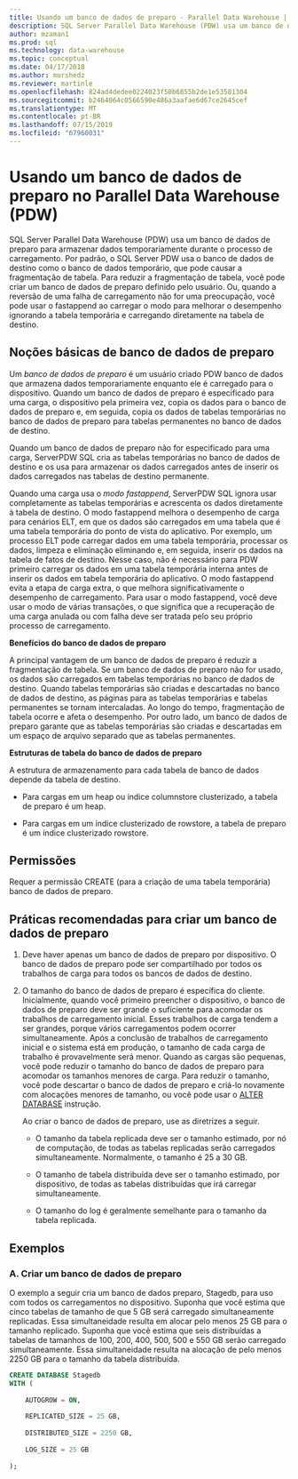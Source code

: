 ```yaml
---
title: Usando um banco de dados de preparo - Parallel Data Warehouse | Microsoft Docs
description: SQL Server Parallel Data Warehouse (PDW) usa um banco de dados de preparo para armazenar dados temporariamente durante o processo de carregamento.
author: mzaman1
ms.prod: sql
ms.technology: data-warehouse
ms.topic: conceptual
ms.date: 04/17/2018
ms.author: murshedz
ms.reviewer: martinle
ms.openlocfilehash: 824ad4dedee0224023f50b6855b2de1e53581304
ms.sourcegitcommit: b2464064c0566590e486a3aafae6d67ce2645cef
ms.translationtype: MT
ms.contentlocale: pt-BR
ms.lasthandoff: 07/15/2019
ms.locfileid: "67960031"
---
```

# <a name="using-a-staging-database-in-parallel-data-warehouse-pdw"></a>Usando um banco de dados de preparo no Parallel Data Warehouse (PDW)
SQL Server Parallel Data Warehouse (PDW) usa um banco de dados de preparo para armazenar dados temporariamente durante o processo de carregamento. Por padrão, o SQL Server PDW usa o banco de dados de destino como o banco de dados temporário, que pode causar a fragmentação de tabela. Para reduzir a fragmentação de tabela, você pode criar um banco de dados de preparo definido pelo usuário. Ou, quando a reversão de uma falha de carregamento não for uma preocupação, você pode usar o fastappend ao carregar o modo para melhorar o desempenho ignorando a tabela temporária e carregando diretamente na tabela de destino.  
  
## <a name="StagingDatabase"></a>Noções básicas de banco de dados de preparo  
Um *banco de dados de preparo* é um usuário criado PDW banco de dados que armazena dados temporariamente enquanto ele é carregado para o dispositivo. Quando um banco de dados de preparo é especificado para uma carga, o dispositivo pela primeira vez, copia os dados para o banco de dados de preparo e, em seguida, copia os dados de tabelas temporárias no banco de dados de preparo para tabelas permanentes no banco de dados de destino.  
  
Quando um banco de dados de preparo não for especificado para uma carga, ServerPDW SQL cria as tabelas temporárias no banco de dados de destino e os usa para armazenar os dados carregados antes de inserir os dados carregados nas tabelas de destino permanente.  
  
Quando uma carga usa o *modo fastappend*, ServerPDW SQL ignora usar completamente as tabelas temporárias e acrescenta os dados diretamente à tabela de destino. O modo fastappend melhora o desempenho de carga para cenários ELT, em que os dados são carregados em uma tabela que é uma tabela temporária do ponto de vista do aplicativo. Por exemplo, um processo ELT pode carregar dados em uma tabela temporária, processar os dados, limpeza e eliminação eliminando e, em seguida, inserir os dados na tabela de fatos de destino. Nesse caso, não é necessário para PDW primeiro carregar os dados em uma tabela temporária interna antes de inserir os dados em tabela temporária do aplicativo. O modo fastappend evita a etapa de carga extra, o que melhora significativamente o desempenho de carregamento. Para usar o modo fastappend, você deve usar o modo de várias transações, o que significa que a recuperação de uma carga anulada ou com falha deve ser tratada pelo seu próprio processo de carregamento.  
  
**Benefícios do banco de dados de preparo**  
  
A principal vantagem de um banco de dados de preparo é reduzir a fragmentação de tabela. Se um banco de dados de preparo não for usado, os dados são carregados em tabelas temporárias no banco de dados de destino. Quando tabelas temporárias são criadas e descartadas no banco de dados de destino, as páginas para as tabelas temporárias e tabelas permanentes se tornam intercaladas. Ao longo do tempo, fragmentação de tabela ocorre e afeta o desempenho. Por outro lado, um banco de dados de preparo garante que as tabelas temporárias são criadas e descartadas em um espaço de arquivo separado que as tabelas permanentes.  
  
**Estruturas de tabela do banco de dados de preparo**  
  
A estrutura de armazenamento para cada tabela de banco de dados depende da tabela de destino.  
  
-   Para cargas em um heap ou índice columnstore clusterizado, a tabela de preparo é um heap.  
  
-   Para cargas em um índice clusterizado de rowstore, a tabela de preparo é um índice clusterizado rowstore.  
  
## <a name="Permissions"></a>Permissões  
Requer a permissão CREATE (para a criação de uma tabela temporária) banco de dados de preparo. 

<!-- MISSING LINKS

For more information, see [Grant Permissions to load data](grant-permissions-to-load-data.md).  

-->
  
## <a name="CreatingStagingDatabase"></a>Práticas recomendadas para criar um banco de dados de preparo  
  
1.  Deve haver apenas um banco de dados de preparo por dispositivo. O banco de dados de preparo pode ser compartilhado por todos os trabalhos de carga para todos os bancos de dados de destino.  
  
2.  O tamanho do banco de dados de preparo é específica do cliente. Inicialmente, quando você primeiro preencher o dispositivo, o banco de dados de preparo deve ser grande o suficiente para acomodar os trabalhos de carregamento inicial. Esses trabalhos de carga tendem a ser grandes, porque vários carregamentos podem ocorrer simultaneamente. Após a conclusão de trabalhos de carregamento inicial e o sistema está em produção, o tamanho de cada carga de trabalho é provavelmente será menor. Quando as cargas são pequenas, você pode reduzir o tamanho do banco de dados de preparo para acomodar os tamanhos menores de carga. Para reduzir o tamanho, você pode descartar o banco de dados de preparo e criá-lo novamente com alocações menores de tamanho, ou você pode usar o [ALTER DATABASE](../t-sql/statements/alter-database-transact-sql.md?tabs=sqlpdw) instrução.  
  
    Ao criar o banco de dados de preparo, use as diretrizes a seguir.  
  
    -   O tamanho da tabela replicada deve ser o tamanho estimado, por nó de computação, de todas as tabelas replicadas serão carregados simultaneamente. Normalmente, o tamanho é 25 a 30 GB.  
  
    -   O tamanho de tabela distribuída deve ser o tamanho estimado, por dispositivo, de todas as tabelas distribuídas que irá carregar simultaneamente.  
  
    -   O tamanho do log é geralmente semelhante para o tamanho da tabela replicada.  
  
## <a name="Examples"></a>Exemplos  
  
### <a name="a-create-a-staging-database"></a>A. Criar um banco de dados de preparo 
O exemplo a seguir cria um banco de dados preparo, Stagedb, para uso com todos os carregamentos no dispositivo. Suponha que você estima que cinco tabelas de tamanho de que 5 GB será carregado simultaneamente replicadas. Essa simultaneidade resulta em alocar pelo menos 25 GB para o tamanho replicado. Suponha que você estima que seis distribuídas a tabelas de tamanhos de 100, 200, 400, 500, 500 e 550 GB serão carregado simultaneamente. Essa simultaneidade resulta na alocação de pelo menos 2250 GB para o tamanho da tabela distribuída.  
  
```sql  
CREATE DATABASE Stagedb  
WITH (  
  
    AUTOGROW = ON,  
  
    REPLICATED_SIZE = 25 GB,  
  
    DISTRIBUTED_SIZE = 2250 GB,  
  
    LOG_SIZE = 25 GB  
  
);  
```  

<!-- MISSING LINKS
 
## See Also  
[Common metadata query examples](metadata-query-examples.md)  

-->
  
